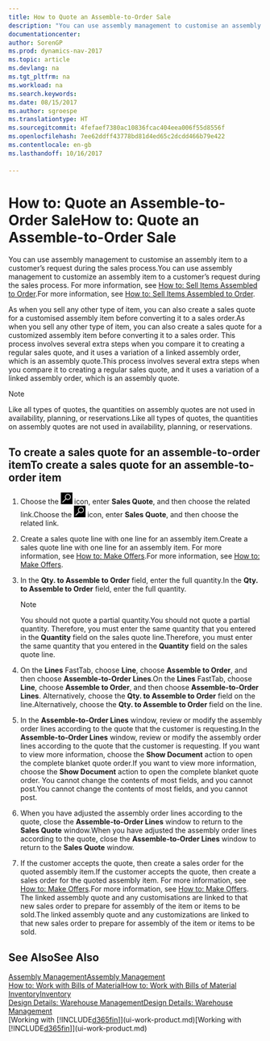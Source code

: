 ```yaml
---
title: How to Quote an Assemble-to-Order Sale
description: "You can use assembly management to customise an assembly item to a customer’s request during the sales process."
documentationcenter: 
author: SorenGP
ms.prod: dynamics-nav-2017
ms.topic: article
ms.devlang: na
ms.tgt_pltfrm: na
ms.workload: na
ms.search.keywords: 
ms.date: 08/15/2017
ms.author: sgroespe
ms.translationtype: HT
ms.sourcegitcommit: 4fefaef7380ac10836fcac404eea006f55d8556f
ms.openlocfilehash: 7ee62ddff43778bd81d4ed65c2dcdd466b79e422
ms.contentlocale: en-gb
ms.lasthandoff: 10/16/2017

---
```

# <a name="how-to-quote-an-assemble-to-order-sale"></a><span data-ttu-id="85a58-103">How to: Quote an Assemble-to-Order Sale</span><span class="sxs-lookup"><span data-stu-id="85a58-103">How to: Quote an Assemble-to-Order Sale</span></span>
<span data-ttu-id="85a58-104">You can use assembly management to customise an assembly item to a customer’s request during the sales process.</span><span class="sxs-lookup"><span data-stu-id="85a58-104">You can use assembly management to customize an assembly item to a customer’s request during the sales process.</span></span> <span data-ttu-id="85a58-105">For more information, see [How to: Sell Items Assembled to Order](assembly-how-to-sell-items-assembled-to-order.md).</span><span class="sxs-lookup"><span data-stu-id="85a58-105">For more information, see [How to: Sell Items Assembled to Order](assembly-how-to-sell-items-assembled-to-order.md).</span></span>  

<span data-ttu-id="85a58-106">As when you sell any other type of item, you can also create a sales quote for a customised assembly item before converting it to a sales order.</span><span class="sxs-lookup"><span data-stu-id="85a58-106">As when you sell any other type of item, you can also create a sales quote for a customized assembly item before converting it to a sales order.</span></span> <span data-ttu-id="85a58-107">This process involves several extra steps when you compare it to creating a regular sales quote, and it uses a variation of a linked assembly order, which is an assembly quote.</span><span class="sxs-lookup"><span data-stu-id="85a58-107">This process involves several extra steps when you compare it to creating a regular sales quote, and it uses a variation of a linked assembly order, which is an assembly quote.</span></span>

> [!NOTE]  
>  <span data-ttu-id="85a58-108">Like all types of quotes, the quantities on assembly quotes are not used in availability, planning, or reservations.</span><span class="sxs-lookup"><span data-stu-id="85a58-108">Like all types of quotes, the quantities on assembly quotes are not used in availability, planning, or reservations.</span></span>  

## <a name="to-create-a-sales-quote-for-an-assemble-to-order-item"></a><span data-ttu-id="85a58-109">To create a sales quote for an assemble-to-order item</span><span class="sxs-lookup"><span data-stu-id="85a58-109">To create a sales quote for an assemble-to-order item</span></span>  
1.  <span data-ttu-id="85a58-110">Choose the ![Search for Page or Report](media/ui-search/search_small.png "Search for Page or Report icon") icon, enter **Sales Quote**, and then choose the related link.</span><span class="sxs-lookup"><span data-stu-id="85a58-110">Choose the ![Search for Page or Report](media/ui-search/search_small.png "Search for Page or Report icon") icon, enter **Sales Quote**, and then choose the related link.</span></span>  
2.  <span data-ttu-id="85a58-111">Create a sales quote line with one line for an assembly item.</span><span class="sxs-lookup"><span data-stu-id="85a58-111">Create a sales quote line with one line for an assembly item.</span></span> <span data-ttu-id="85a58-112">For more information, see [How to: Make Offers](sales-how-make-offers.md).</span><span class="sxs-lookup"><span data-stu-id="85a58-112">For more information, see [How to: Make Offers](sales-how-make-offers.md).</span></span>  
3.  <span data-ttu-id="85a58-113">In the **Qty. to Assemble to Order** field, enter the full quantity.</span><span class="sxs-lookup"><span data-stu-id="85a58-113">In the **Qty. to Assemble to Order** field, enter the full quantity.</span></span>

    > [!NOTE]  
    >  <span data-ttu-id="85a58-114">You should not quote a partial quantity.</span><span class="sxs-lookup"><span data-stu-id="85a58-114">You should not quote a partial quantity.</span></span> <span data-ttu-id="85a58-115">Therefore, you must enter the same quantity that you entered in the **Quantity** field on the sales quote line.</span><span class="sxs-lookup"><span data-stu-id="85a58-115">Therefore, you must enter the same quantity that you entered in the **Quantity** field on the sales quote line.</span></span>  

4.  <span data-ttu-id="85a58-116">On the **Lines** FastTab, choose **Line**, choose **Assemble to Order**, and then choose **Assemble-to-Order Lines**.</span><span class="sxs-lookup"><span data-stu-id="85a58-116">On the **Lines** FastTab, choose **Line**, choose **Assemble to Order**, and then choose **Assemble-to-Order Lines**.</span></span> <span data-ttu-id="85a58-117">Alternatively, choose the **Qty. to Assemble to Order** field on the line.</span><span class="sxs-lookup"><span data-stu-id="85a58-117">Alternatively, choose the **Qty. to Assemble to Order** field on the line.</span></span>  
5.  <span data-ttu-id="85a58-118">In the **Assemble-to-Order Lines** window, review or modify the assembly order lines according to the quote that the customer is requesting.</span><span class="sxs-lookup"><span data-stu-id="85a58-118">In the **Assemble-to-Order Lines** window, review or modify the assembly order lines according to the quote that the customer is requesting.</span></span> <span data-ttu-id="85a58-119">If you want to view more information, choose the **Show Document** action to open the complete blanket quote order.</span><span class="sxs-lookup"><span data-stu-id="85a58-119">If you want to view more information, choose the **Show Document** action to open the complete blanket quote order.</span></span> <span data-ttu-id="85a58-120">You cannot change the contents of most fields, and you cannot post.</span><span class="sxs-lookup"><span data-stu-id="85a58-120">You cannot change the contents of most fields, and you cannot post.</span></span>  
6.  <span data-ttu-id="85a58-121">When you have adjusted the assembly order lines according to the quote, close the **Assemble-to-Order Lines** window to return to the **Sales Quote** window.</span><span class="sxs-lookup"><span data-stu-id="85a58-121">When you have adjusted the assembly order lines according to the quote, close the **Assemble-to-Order Lines** window to return to the **Sales Quote** window.</span></span>  
7.  <span data-ttu-id="85a58-122">If the customer accepts the quote, then create a sales order for the quoted assembly item.</span><span class="sxs-lookup"><span data-stu-id="85a58-122">If the customer accepts the quote, then create a sales order for the quoted assembly item.</span></span> <span data-ttu-id="85a58-123">For more information, see [How to: Make Offers](sales-how-make-offers.md).</span><span class="sxs-lookup"><span data-stu-id="85a58-123">For more information, see [How to: Make Offers](sales-how-make-offers.md).</span></span> <span data-ttu-id="85a58-124">The linked assembly quote and any customisations are linked to that new sales order to prepare for assembly of the item or items to be sold.</span><span class="sxs-lookup"><span data-stu-id="85a58-124">The linked assembly quote and any customizations are linked to that new sales order to prepare for assembly of the item or items to be sold.</span></span>  

## <a name="see-also"></a><span data-ttu-id="85a58-125">See Also</span><span class="sxs-lookup"><span data-stu-id="85a58-125">See Also</span></span>  
[<span data-ttu-id="85a58-126">Assembly Management</span><span class="sxs-lookup"><span data-stu-id="85a58-126">Assembly Management</span></span>](assembly-assemble-items.md)  
[<span data-ttu-id="85a58-127">How to: Work with Bills of Material</span><span class="sxs-lookup"><span data-stu-id="85a58-127">How to: Work with Bills of Material</span></span>](inventory-how-work-BOMs.md)  
[<span data-ttu-id="85a58-128">Inventory</span><span class="sxs-lookup"><span data-stu-id="85a58-128">Inventory</span></span>](inventory-manage-inventory.md)  
[<span data-ttu-id="85a58-129">Design Details: Warehouse Management</span><span class="sxs-lookup"><span data-stu-id="85a58-129">Design Details: Warehouse Management</span></span>](design-details-warehouse-management.md)  
<span data-ttu-id="85a58-130">[Working with [!INCLUDE[d365fin](includes/d365fin_md.md)]](ui-work-product.md)</span><span class="sxs-lookup"><span data-stu-id="85a58-130">[Working with [!INCLUDE[d365fin](includes/d365fin_md.md)]](ui-work-product.md)</span></span>

